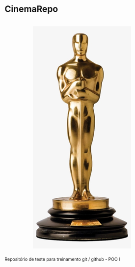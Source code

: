 # CinemaRepo

<h1 align="center">
    <img alt="adademy-awards" title="Adademy Awards" src="img/academy-awards.png" />
</h1>

Repositório de teste para treinamento git  / github - POO I
